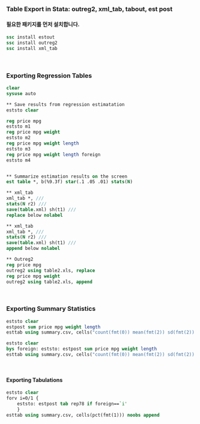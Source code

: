 ### Table Export in Stata: outreg2, xml_tab, tabout, est post

#### 필요한 패키지를 먼저 설치합니다.

```stata
ssc install estout
ssc install outreg2
ssc install xml_tab
```

<Br>

### Exporting Regression Tables

```stata
clear
sysuse auto

** Save results from regression estimatation
eststo clear

reg price mpg
eststo m1
reg price mpg weight
eststo m2
reg price mpg weight length
eststo m3
reg price mpg weight length foreign
eststo m4


** Summarize estimation results on the screen
est table *, b(%9.3f) star(.1 .05 .01) stats(N)

** xml_tab
xml_tab *, ///
stats(N r2) ///
save(table.xml) sh(t1) ///
replace below nolabel 

** xml_tab
xml_tab *, ///
stats(N r2) ///
save(table.xml) sh(t1) ///
append below nolabel 

** Outreg2
reg price mpg
outreg2 using table2.xls, replace
reg price mpg weight
outreg2 using table2.xls, append
```

<br>

### Exporting Summary Statistics

```stata
eststo clear
estpost sum price mpg weight length
esttab using summary.csv, cells("count(fmt(0)) mean(fmt(2)) sd(fmt(2)) min(fmt(1)) max(fmt(0))") nomtitle nonumber replace

eststo clear
bys foreign: eststo: estpost sum price mpg weight length
esttab using summary.csv, cells("count(fmt(0)) mean(fmt(2)) sd(fmt(2)) min(fmt(1)) max(fmt(0))") nomtitle nonumber append
```

<br>

#### Exporting Tabulations

```stata
eststo clear
forv i=0/1 {
	eststo: estpost tab rep78 if foreign==`i'
	}
esttab using summary.csv, cells(pct(fmt(1))) noobs append
```
